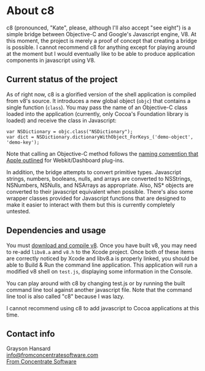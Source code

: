 # About c8

c8 (pronounced, "Kate", please, although I'll also accept "see eight") is a simple bridge between Objective-C and Google's Javascript engine, V8.  At this moment, the project is merely a proof of concept that creating a bridge is possible.  I cannot recommend c8 for anything except for playing around at the moment but I would eventually like to be able to produce application components in javascript using V8.

## Current status of the project

As of right now, c8 is a glorified version of the shell application is compiled from v8's source.  It introduces a new global object (`objc`) that contains a single function (`class`).  You may pass the name of an Objective-C class loaded into the application (currently, only Cocoa's Foundation library is loaded) and receive the class in Javascript:

	var NSDictionary = objc.class("NSDictionary");
	var dict = NSDictionary.dictionaryWithObject_ForKeys_('demo-object', 'demo-key');

Note that calling an Objective-C method follows the [naming convention that Apple outlined][1] for Webkit/Dashboard plug-ins.

In addition, the bridge attempts to convert primitive types.  Javascript strings, numbers, booleans, nulls, and arrays are converted to NSStrings, NSNumbers, NSNulls, and NSArrays as appropriate.  Also, NS* objects are converted to their javascript equivalent when possible.  There's also some wrapper classes provided for Javascript functions that are designed to make it easier to interact with them but this is currently completely untested.

## Dependencies and usage

You must [download and compile v8][2].  Once you have built v8, you may need to re-add `libv8.a` and `v8.h` to the Xcode project.  Once both of these items are correctly noticed by Xcode and libv8.a is properly linked, you should be able to Build & Run the command line application.  This application will run a modified v8 shell on `test.js`, displaying some information in the Console.

You can play around with c8 by changing test.js or by running the built command line tool against another javascript file.  Note that the command line tool is also called "c8" because I was lazy.

I cannot recommend using c8 to add javascript to Cocoa applications at this time.

## Contact info

Grayson Hansard  
[info@fromconcentratesoftware.com][3]  
[From Concentrate Software][4]


[1]: http://developer.apple.com/documentation/AppleApplications/Conceptual/Dashboard_ProgTopics/ObjCFromJavaScript.html#//apple_ref/doc/uid/30001215
[2]: http://code.google.com/apis/v8/build.html
[3]: mailto:info@fromconcentratesoftware.com
[4]: http://www.fromconcentratesoftware.com/